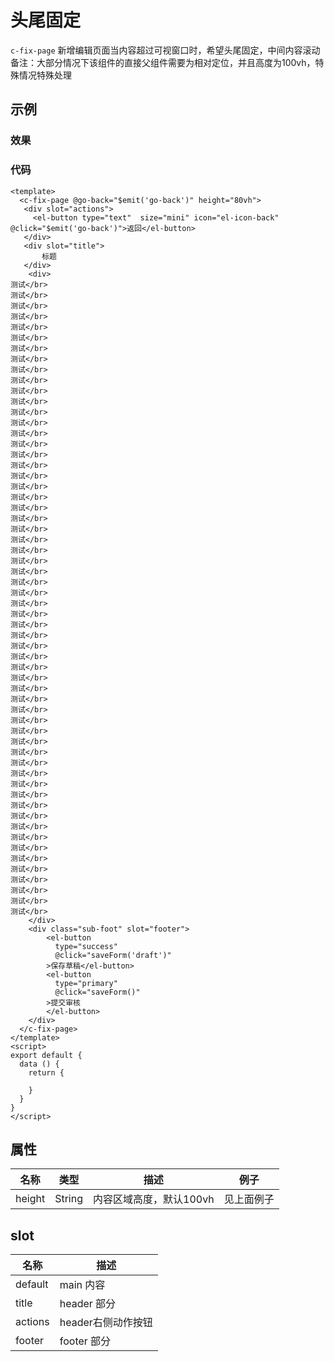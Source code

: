 # 头尾固定
`c-fix-page`
新增编辑页面当内容超过可视窗口时，希望头尾固定，中间内容滚动
备注：大部分情况下该组件的直接父组件需要为相对定位，并且高度为100vh，特殊情况特殊处理

## 示例
### 效果

<Demo>
  <FixPageDemo/>
</Demo>

### 代码
```vue
<template>
  <c-fix-page @go-back="$emit('go-back')" height="80vh">
   <div slot="actions">
     <el-button type="text"  size="mini" icon="el-icon-back" @click="$emit('go-back')">返回</el-button>
   </div>
   <div slot="title">
       标题
   </div>
    <div>
测试</br>
测试</br>
测试</br>
测试</br>
测试</br>
测试</br>
测试</br>
测试</br>
测试</br>
测试</br>
测试</br>
测试</br>
测试</br>
测试</br>
测试</br>
测试</br>
测试</br>
测试</br>
测试</br>
测试</br>
测试</br>
测试</br>
测试</br>
测试</br>
测试</br>
测试</br>
测试</br>
测试</br>
测试</br>
测试</br>
测试</br>
测试</br>
测试</br>
测试</br>
测试</br>
测试</br>
测试</br>
测试</br>
测试</br>
测试</br>
测试</br>
测试</br>
测试</br>
测试</br>
测试</br>
测试</br>
测试</br>
测试</br>
测试</br>
测试</br>
测试</br>
测试</br>
测试</br>
测试</br>
测试</br>
测试</br>
测试</br>
测试</br>
测试</br>
测试</br>
    </div>
    <div class="sub-foot" slot="footer">
        <el-button
          type="success"
          @click="saveForm('draft')"
        >保存草稿</el-button>
        <el-button
          type="primary"
          @click="saveForm()"
        >提交审核
        </el-button>
    </div>
  </c-fix-page>
</template>
<script>
export default {
  data () {
    return {
      
    }
  }
}
</script>

```

## 属性
| 名称 | 类型 | 描述 | 例子 |
| ---- | ---- | ---- | ---- |
| height | String | 内容区域高度，默认100vh |见上面例子 |
## slot
| 名称 | 描述 |
| ---- | ---- |
| default | main 内容 |
| title | header 部分 |
| actions | header右侧动作按钮 |
| footer | footer 部分 |
<Comment />
